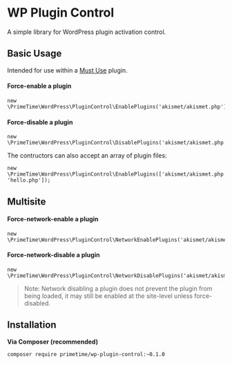 # WP Plugin Control

A simple library for WordPress plugin activation control.

## Basic Usage
Intended for use within a [Must Use](http://codex.wordpress.org/Must_Use_Plugins) plugin.

#### Force-enable a plugin

```
new \PrimeTime\WordPress\PluginControl\EnablePlugins('akismet/akismet.php');
```

#### Force-disable a plugin

```
new \PrimeTime\WordPress\PluginControl\DisablePlugins('akismet/akismet.php');
```

The contructors can also accept an array of plugin files:

```
new \PrimeTime\WordPress\PluginControl\EnablePlugins(['akismet/akismet.php', 'hello.php']);
```

## Multisite


#### Force-network-enable a plugin

```
new \PrimeTime\WordPress\PluginControl\NetworkEnablePlugins('akismet/akismet.php');
```

#### Force-network-disable a plugin

```
new \PrimeTime\WordPress\PluginControl\NetworkDisablePlugins('akismet/akismet.php');
```

> Note: Network disabling a plugin does not prevent the plugin from being loaded, it may still be enabled at the site-level unless force-disabled.


## Installation

**Via Composer (recommended)**
```
composer require primetime/wp-plugin-control:~0.1.0
```
